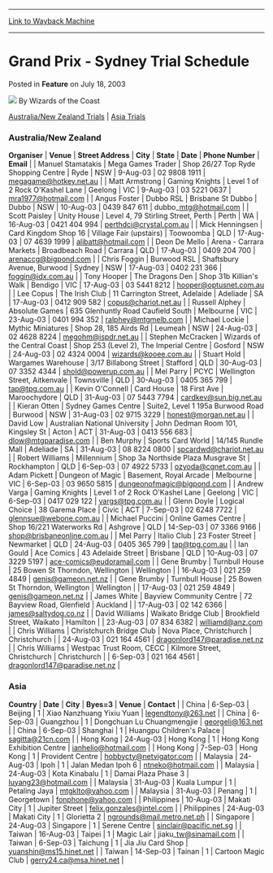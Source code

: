 
---
[Link to Wayback Machine](https://web.archive.org/web/20220815153440/https://magic.wizards.com/en/articles/archive/feature/grand-prix-sydney-trial-schedule-2003-07-18)

[_metadata_:wayback_url]:- "https://magic.wizards.com/en/articles/archive/feature/grand-prix-sydney-trial-schedule-2003-07-18"
[_metadata_:wayback_raw_url]:- "https://web.archive.org/web/20220815153440id_/https://magic.wizards.com/en/articles/archive/feature/grand-prix-sydney-trial-schedule-2003-07-18"
[_metadata_:wayback_capture_timestamp]:- "2022-08-15 15:34:40+00:00"
[_metadata_:publish_date]:- "2003-07-18"
[_metadata_:description]:- "Australia/New Zealand Trials | Asia Trials Australia/New ZealandOrganiserVenueStreet AddressCityStateDatePhone NumberEmail Manuel StamatakisMega Games TraderShop 26/27 Top Ryde Shopping CentreRydeNSW9-Aug-0302 9808 1911megagame@hotkey.net.au Matt ArmstrongGaming KnightsLevel 1 of 2 Rock O'Kashel Lane GeelongVIC9-Aug-0303 5221 0637mra1977@hotmail.com Angus FosterDubbo"
[_metadata_:generator]:- "Drupal 7 (http://drupal.org)"
---


Grand Prix - Sydney Trial Schedule
==================================



 Posted in **Feature**
 on July 18, 2003 






![](https://media.magic.wizards.com/styles/auth_small/public/images/person/wizards_author.jpg)
By Wizards of the Coast











[Australia/New Zealand Trials](#aunz) | [Asia Trials](#asia)

### Australia/New Zealand



 **Organiser** | **Venue** | **Street Address** | **City** | **State** | **Date** | **Phone Number** | **Email** |
| Manuel Stamatakis | Mega Games Trader | Shop 26/27 Top Ryde Shopping Centre | Ryde | NSW | 9-Aug-03 | 02 9808 1911 | megagame@hotkey.net.au |
| Matt Armstrong | Gaming Knights | Level 1 of 2 Rock O'Kashel Lane  | Geelong | VIC | 9-Aug-03 | 03 5221 0637 | mra1977@hotmail.com |
| Angus Foster | Dubbo RSL | Brisbane St Dubbo | Dubbo | NSW | 10-Aug-03 | 0439 847 611 | dubbo\_mtg@hotmail.com |
| Scott Paisley | Unity House | Level 4, 79 Stirling Street, Perth | Perth | WA | 16-Aug-03 | 0421 404 994 | perthdci@crystal.com.au |
| Mick Henningsen | Card Kingdom Shop 16 | Village Fair (upstairs) | Toowoomba | QLD | 17-Aug-03 | 07 4639 1999 | alibatt@hotmail.com |
| Deon De Mello | Arena - Carrara Markets | Broadbeach Road | Carrara | QLD | 17-Aug-03 | 0409 204 700 | arenaccg@bigpond.com |
| Chris Foggin | Burwood RSL | Shaftsbury Avenue, Burwood | Sydney | NSW | 17-Aug-03 | 0402 231 366 | foggin@idx.com.au |
| Tony Hooper | The Dragons Den | Shop 31b Killian's Walk | Bendigo | VIC | 17-Aug-03 | 03 5441 8212 | hooper@optusnet.com.au |
| Lee Copus | The Irish Club | 11 Carrington Street, Adelaide | Adeliade | SA | 17-Aug-03 | 0412 909 582 | copus@chariot.net.au |
| Russell Alphey | Absolute Games | 635 Glenhuntly Road Caufield South | Melbourne | VIC | 23-Aug-03 | 0401 994 352 | ralphey@mtgmelb.com |
| Michael Lockie | Mythic Miniatures | Shop 28, 185 Airds Rd | Leumeah | NSW | 24-Aug-03 | 02 4628 8224 | megohm@ispdr.net.au |
| Stephen McCracken | Wizards of the Central Coast | Shop 253 (Level 2), The Imperial Centre | Gosford | NSW | 24-Aug-03 | 02 4324 0004 | wizards@kooee.com.au |
| Stuart Hold | Wargames Warehouse | 3/17 Billabong Street | Stafford | QLD | 30-Aug-03 | 07 3352 4344 | shold@powerup.com.au |
| Mel Parry | PCYC | Wellington Street, Aitkenvale | Townsville | QLD | 30-Aug-03 | 0405 365 799 | tap@tpg.com.au |
| Kevin O'Connell | Card House | 18 First Ave | Maroochydore | QLD | 31-Aug-03 | 07 5443 7794 | cardkev@sun.big.net.au |
| Kieran Otten | Sydney Games Centre | Suite2, Level 1 195a Burwood Road | Burwood | NSW | 31-Aug-03 | 02 9715 3229 | honest@morgan.net.au |
| David Low | Australian National University | John Dedman Room 101, Kingsley St | Acton | ACT | 31-Aug-03 | 0413 556 683 | dlow@mtgparadise.com |
| Ben Murphy | Sports Card World | 14/145 Rundle Mall  | Adeliade | SA | 31-Aug-03 | 08 8224 0800 | spcardwd@chariot.net.au |
| Robert Williams | Millennium | Shop 3a Northside Plaza Musgrave St | Rockhampton | QLD | 6-Sep-03 | 07 4922 5733 | ozyoda@cqnet.com.au |
| Adam Pickett | Dungeon of Magic | Basement, Royal Arcade | Melbourne | VIC | 6-Sep-03 | 03 9650 5815 | dungeonofmagic@bigpond.com |
| Andrew Varga | Gaming Knights | Level 1 of 2 Rock O'Kashel Lane  | Geelong | VIC | 6-Sep-03 | 0417 029 122 | vargs@tpg.com.au |
| Glenn Doyle | Logical Choice | 38 Garema Place | Civic | ACT | 7-Sep-03 | 02 6248 7722 | glennsue@webone.com.au |
| Michael Puccini | Online Games Centre | Shop 16/221 Waterworks Rd | Ashgrove | QLD | 14-Sep-03 | 07 3366 9166 | shop@brisbaneonline.com.au |
| Mel Parry | Italio Club | 23 Foster Street | Newmarket | QLD | 24-Aug-03 | 0405 365 799 | tap@tpg.com.au |
| Ian Gould | Ace Comics | 43 Adelaide Street | Brisbane | QLD | 10-Aug-03 | 07 3229 5197 | ace-comics@eudoramail.com |
| Gene Brumby | Turnbull House  | 25 Bowen St Thorndon, Wellington | Wellington |  | 16-Aug-03 | 021 259 4849 | genis@gameon.net.nz |
| Gene Brumby | Turnbull House  | 25 Bowen St Thorndon, Wellington | Wellington |  | 17-Aug-03 | 021 259 4849 | genis@gameon.net.nz |
| James White | Bayview Community Centre | 72 Bayview Road, Glenfield | Auckland |  | 17-Aug-03 | 02 142 6366 | james@saltydog.co.nz |
| David Williams | Waikato Bridge Club | Brookfield Street, Waikato | Hamilton |  | 23-Aug-03 | 07 834 6382 | williamd@anz.com |
| Chris Williams | Christchurch Bridge Club | Nova Place, Christchurch | Christchurch |  | 24-Aug-03 | 021 164 4561 | dragonlord147@paradise.net.nz |
| Chris Williams | Westpac Trust Room, CECC | Kilmore Street, Christchurch | Christchurch |  | 6-Sep-03 | 021 164 4561 | dragonlord147@paradise.net.nz |

### Asia



 **Country** | **Date** | **City** | **Byes=3** | **Venue** | **Contact** |
| China | 6-Sep-03 | Beijing  | 1 | Xiao Nanzhuang Yixiu Yuan | legendtony@263.net |
| China | 6-Sep-03 | Guangzhou | 1 | Dongchuan Lu Chuangmengjie | georgeli@163.net |
| China | 6-Sep-03 | Shanghai | 1 | Huangpu Children's Palace | sagitta@21cn.com |
| Hong Kong | 24-Aug-03 | Hong Kong | 1 | Hong Kong Exhibition Centre | ianhelio@hotmail.com |
| Hong Kong | 7-Sep-03 | Hong Kong | 1 | Provident Centre | hobbycty@netvigator.com |
| Malaysia | 24-Aug-03 | Ipoh | 1 | Jalan Medan Ipoh 6 | ntneko@hotmail.com |
| Malaysia | 24-Aug-03 | Kota Kinabalu | 1 | Damai Plaza Phase 3 | luyang23@hotmail.com |
| Malaysia | 31-Aug-03 | Kuala Lumpur | 1 | Petaling Jaya | mtgklto@yahoo.com |
| Malaysia | 31-Aug-03 | Penang | 1 | Georgetown | fonphone@yahoo.com |
| Philippines | 10-Aug-03 | Makati City | 1 | Jupiter Street | felix.gonzales@intel.com |
| Philippines | 24-Aug-03 | Makati City | 1 | Glorietta 2 | ngrounds@mail.metro.net.ph |
| Singapore | 24-Aug-03 | Singapore | 1 | Serene Centre | sinclair@pacific.net.sg |
| Taiwan | 16-Aug-03 | Taipei | 1 | Magic Lair | jiaku\_tw@sinamail.com |
| Taiwan | 6-Sep-03 | Taichung | 1 | Jia Jiu Card Shop | yuanshin@ms15.hinet.net |
| Taiwan | 14-Sep-03 | Tainan | 1 | Cartoon Magic Club | gerry24.ca@msa.hinet.net |







